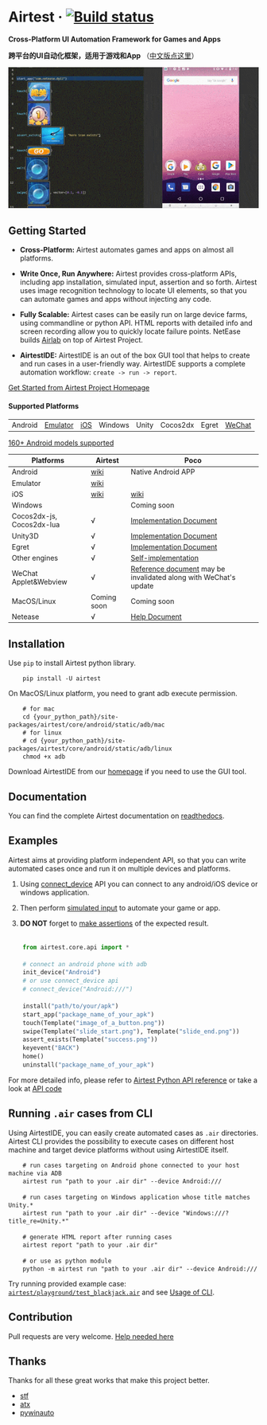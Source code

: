 # Airtest &middot; [![Build status](https://travis-ci.org/AirtestProject/Airtest.svg?branch=master)](https://travis-ci.org/AirtestProject/Airtest)

**Cross-Platform UI Automation Framework for Games and Apps**

**跨平台的UI自动化框架，适用于游戏和App** （[中文版点这里](./README_zh.md)）


![image](./demo.gif)


## Getting Started

*   **Cross-Platform:** Airtest automates games and apps on almost all platforms.

*   **Write Once, Run Anywhere:** Airtest provides cross-platform APIs, including app installation, simulated input, assertion and so forth. Airtest uses image recognition technology to locate UI elements, so that you can automate games and apps without injecting any code. 

*   **Fully Scalable:** Airtest cases can be easily run on large device farms, using commandline or python API. HTML reports with detailed info and screen recording allow you to quickly locate failure points. NetEase builds [Airlab](https://airlab.163.com/) on top of Airtest Project.

*   **AirtestIDE:** AirtestIDE is an out of the box GUI tool that helps to create and run cases in a user-friendly way. AirtestIDE supports a complete automation workflow: ``create -> run -> report``.

[Get Started from Airtest Project Homepage](http://airtest.netease.com/)


#### Supported Platforms

| | | | | | | | |
|-|-|-|-|-|-|-|-|
Android |[Emulator](./docs/wiki/platforms.md#android-emulator) |[iOS](https://github.com/AirtestProject/iOS-Tagent)|Windows|Unity|Cocos2dx|Egret|[WeChat](http://airtest.netease.com/blog/tutorial/WechatSmallProgram/)|

[160+ Android models supported](./docs/wiki/platforms.md#android)

| Platforms                 | Airtest                                              | Poco                                                                                                                                      |
|---------------------------|------------------------------------------------------|-------------------------------------------------------------------------------------------------------------------------------------------|
| Android                   | [wiki](./docs/wiki/platforms.md#android)             | Native Android APP                                                                                                                        |
| Emulator                  | [wiki](./docs/wiki/platforms.md#android-emulator)    |                                                                                                                                           |
| iOS                       | [wiki](https://github.com/AirtestProject/iOS-Tagent) | [wiki](https://github.com/AirtestProject/iOS-Tagent)                                                                                      |
| Windows                   |                                                      | Coming soon                                                                                                                               |
| Cocos2dx-js, Cocos2dx-lua | √                                                    | [Implementation Document](https://poco.readthedocs.io/en/latest/source/doc/integration.html#cocos2dx-lua)                                 |
| Unity3D                   | √                                                    | [Implementation Document](https://poco-chinese.readthedocs.io/en/latest/source/doc/integration.html#unity3d)                              |
| Egret                     | √                                                    | [Implementation Document](https://github.com/AirtestProject/Poco-SDK/tree/master/Egret)                                                   |
| Other engines             | √                                                    | [Self-implementation](https://poco-chinese.readthedocs.io/en/latest/source/doc/implementation_guide.html)                                 |
| WeChat Applet&Webview     | √                                                    | [Reference document](http://airtest.netease.com/docs/cn/6_poco_framework/poco_webview.html) may be invalidated along with WeChat's update |
| MacOS/Linux               | Coming soon                                          | Coming soon                                                                                                                               |
| Netease                   | √                                                    | [Help Document](http://git-qa.gz.netease.com/maki/netease-ide-plugin)                                                                     |

## Installation

Use `pip` to install Airtest python library. 

```Shell
    pip install -U airtest
```

On MacOS/Linux platform, you need to grant adb execute permission.

```Shell
    # for mac
    cd {your_python_path}/site-packages/airtest/core/android/static/adb/mac
    # for linux
    # cd {your_python_path}/site-packages/airtest/core/android/static/adb/linux
    chmod +x adb
```

Download AirtestIDE from our [homepage](http://airtest.netease.com/) if you need to use the GUI tool.


## Documentation

You can find the complete Airtest documentation on [readthedocs](http://airtest.readthedocs.io/).


## Examples

Airtest aims at providing platform independent API, so that you can write automated cases once and run it on multiple devices and platforms.

1. Using [connect_device](http://airtest.readthedocs.io/en/latest/README_MORE.html#connect-device) API you can connect to any android/iOS device or windows application.

2. Then perform [simulated input](http://airtest.readthedocs.io/en/latest/README_MORE.html#simulate-input) to automate your game or app.

3. **DO NOT** forget to [make assertions](http://airtest.readthedocs.io/en/latest/README_MORE.html#make-assertion) of the expected result. 

```Python

    from airtest.core.api import *

    # connect an android phone with adb
    init_device("Android")
    # or use connect_device api
    # connect_device("Android:///")

    install("path/to/your/apk")
    start_app("package_name_of_your_apk")
    touch(Template("image_of_a_button.png"))
    swipe(Template("slide_start.png"), Template("slide_end.png"))
    assert_exists(Template("success.png"))
    keyevent("BACK")
    home()
    uninstall("package_name_of_your_apk")
```

For more detailed info, please refer to [Airtest Python API reference](http://airtest.readthedocs.io/en/latest/all_module/airtest.core.api.html) or take a look at [API code](./airtest/core/api.py)


## Running ``.air`` cases from CLI

Using AirtestIDE, you can easily create automated cases as ``.air`` directories.
Airtest CLI provides the possibility to execute cases on different host machine and target device platforms without using AirtestIDE itself.

```Shell
    # run cases targeting on Android phone connected to your host machine via ADB
    airtest run "path to your .air dir" --device Android:///

    # run cases targeting on Windows application whose title matches Unity.*
    airtest run "path to your .air dir" --device "Windows:///?title_re=Unity.*"

    # generate HTML report after running cases
    airtest report "path to your .air dir"

    # or use as python module
    python -m airtest run "path to your .air dir" --device Android:///
```

Try running provided example case: [``airtest/playground/test_blackjack.air``](./playground/test_blackjack.air) and see [Usage of CLI](http://airtest.readthedocs.io/en/latest/README_MORE.html#running-air-from-cli).


## Contribution

Pull requests are very welcome. [Help needed here](./docs/wiki/platforms.md#pull-request-guide)


## Thanks

Thanks for all these great works that make this project better.

- [stf](https://github.com/openstf)
- [atx](https://github.com/NetEaseGame/ATX)
- [pywinauto](https://github.com/pywinauto/pywinauto)
